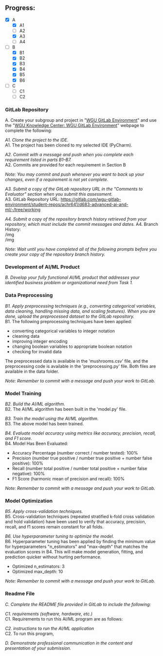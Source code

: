 ## Progress:
- [x] A
  - [x] A1
  - [ ] A2
  - [x] A3
  - [ ] A4
- [ ] B
  - [x] B1
  - [x] B2
  - [x] B3
  - [x] B4
  - [x] B5
  - [x] B6
- [ ] C
  - [ ] C1
  - [ ] C2

### GitLab Repository

A. Create your subgroup and project in "[WGU GitLab Environment](https://lrps.wgu.edu/provision/353990238)" and use the "[WGU Knowledge Center: WGU GitLab Environment](https://cm.wgu.edu/t5/Frequently-Asked-Questions/WGU-GitLab-Environment/ta-p/50512)" webpage to complete the following:

_A1. Clone the project to the IDE._  
A1. The project has been cloned to my selected IDE (PyCharm).

_A2. Commit with a message and push when you complete each requirement listed in parts B1–B7._  
A2. Commits are provided for each requirement in Section B

_Note: You may commit and push whenever you want to back up your changes, even if a requirement is not yet complete._

_A3. Submit a copy of the GitLab repository URL in the "Comments to Evaluator" section when you submit this assessment._  
A3. GitLab Repository URL: https://gitlab.com/wgu-gitlab-environment/student-repos/achr641/d683-advanced-ai-and-ml/-/tree/working

_A4. Submit a copy of the repository branch history retrieved from your repository, which must include the commit messages and dates._
A4. Branch History:  
/img  
/img

_Note: Wait until you have completed all of the following prompts before you create your copy of the repository branch history._

### Development of AI/ML Product

_B. Develop your fully functional AI/ML product that addresses your identified business problem or organizational need from Task 1._

### Data Preprocessing

_B1. Apply preprocessing techniques (e.g., converting categorical variables, data cleaning, handling missing data, and scaling features). When you are done, upload the preprocessed dataset to the GitLab repository._  
B1. The following preprocessing techniques have been applied:
- converting categorical variables to integer notation
- cleaning data
- improving integer encoding
- changing boolean variables to appropriate boolean notation
- checking for invalid data

The preprocessed data is available in the 'mushrooms.csv' file, and the preprocessing code is available in the 'preprocessing.py' file. Both files are available in the data folder.

_Note: Remember to commit with a message and push your work to GitLab._

### Model Training

_B2. Build the AI/ML algorithm._  
B2. The AI/ML algorithm has been built in the 'model.py' file.

_B3. Train the model using the AI/ML algorithm._  
B3. The above model has been trained.

_B4. Evaluate model accuracy using metrics like accuracy, precision, recall, and F1 score._  
B4. Model Has Been Evaluated:
- Accuracy Percentage (number correct / number tested): 100% 
- Precision (number true positive / number true positive + number false positive): 100%
- Recall (number total positive / number total positive + number false negative): 100%
- F1 Score (harmonic mean of precision and recall): 100%

_Note: Remember to commit with a message and push your work to GitLab._

### Model Optimization

_B5. Apply cross-validation techniques._  
B5. Cross-validation techniques (repeated stratified k-fold cross validation and hold validation) have been used to verify that accuracy, precision, recall, and f1 scores remain constant for all folds.

_B6. Use hyperparameter tuning to optimize the model._  
B6. Hyperparameter tuning has been applied by finding the minimum value for hyperparameters "n_estimators" and "max-depth" that matches the evaluation scores in B4. This will make model generation, fitting, and prediction quicker without hurting performance.  
- Optimized n_estimators: 3
- Optimized max_depth: 10


_Note: Remember to commit with a message and push your work to GitLab._

### Readme File

_C.  Complete the README file provided in GitLab to include the following:_

_C1. requirements (software, hardware, etc.)_  
C1. Requirements to run this AI/ML program are as follows:

_C2. instructions to run the AI/ML application_  
C2. To run this program, 

_D. Demonstrate professional communication in the content and presentation of your submission._